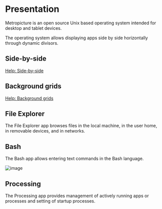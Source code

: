 # Presentation

Metropicture is an open source Unix based operating system intended for desktop and tablet devices.

The operating system allows displaying apps side by side horizontally through dynamic divisors.

## Side-by-side

[Help: Side-by-side](https://github.com/metropicture/help/blob/master/side-by-side.md)

## Background grids

[Help: Background grids](https://github.com/metropicture/help/blob/master/background-grids.md)

## File Explorer

The File Explorer app browses files in the local machine, in the user home, in removable devices, and in networks.

## Bash

The Bash app allows entering text commands in the Bash language.

![image](https://github.com/user-attachments/assets/7dd9476e-6cc5-4d22-a1f8-50489c8891f7)

## Processing

The Processing app provides management of actively running apps or processes and setting of startup processes.
